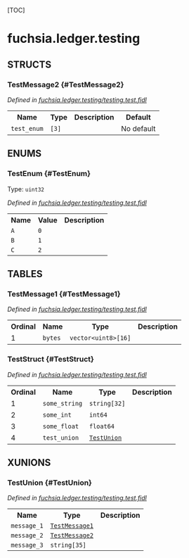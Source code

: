 [TOC]

# fuchsia.ledger.testing




## **STRUCTS**

### TestMessage2 {#TestMessage2}
*Defined in [fuchsia.ledger.testing/testing.test.fidl](https://fuchsia.googlesource.com/fuchsia/+/master/src/ledger/lib/encoding/testing.test.fidl#19)*





<table>
    <tr><th>Name</th><th>Type</th><th>Description</th><th>Default</th></tr><tr>
            <td><code>test_enum</code></td>
            <td>
                <code>[3]</code>
            </td>
            <td></td>
            <td>No default</td>
        </tr>
</table>



## **ENUMS**

### TestEnum {#TestEnum}
Type: <code>uint32</code>

*Defined in [fuchsia.ledger.testing/testing.test.fidl](https://fuchsia.googlesource.com/fuchsia/+/master/src/ledger/lib/encoding/testing.test.fidl#13)*



<table>
    <tr><th>Name</th><th>Value</th><th>Description</th></tr><tr>
            <td><code>A</code></td>
            <td><code>0</code></td>
            <td></td>
        </tr><tr>
            <td><code>B</code></td>
            <td><code>1</code></td>
            <td></td>
        </tr><tr>
            <td><code>C</code></td>
            <td><code>2</code></td>
            <td></td>
        </tr></table>



## **TABLES**

### TestMessage1 {#TestMessage1}


*Defined in [fuchsia.ledger.testing/testing.test.fidl](https://fuchsia.googlesource.com/fuchsia/+/master/src/ledger/lib/encoding/testing.test.fidl#9)*



<table>
    <tr><th>Ordinal</th><th>Name</th><th>Type</th><th>Description</th></tr>
    <tr>
            <td>1</td>
            <td><code>bytes</code></td>
            <td>
                <code>vector&lt;uint8&gt;[16]</code>
            </td>
            <td></td>
        </tr></table>

### TestStruct {#TestStruct}


*Defined in [fuchsia.ledger.testing/testing.test.fidl](https://fuchsia.googlesource.com/fuchsia/+/master/src/ledger/lib/encoding/testing.test.fidl#29)*



<table>
    <tr><th>Ordinal</th><th>Name</th><th>Type</th><th>Description</th></tr>
    <tr>
            <td>1</td>
            <td><code>some_string</code></td>
            <td>
                <code>string[32]</code>
            </td>
            <td></td>
        </tr><tr>
            <td>2</td>
            <td><code>some_int</code></td>
            <td>
                <code>int64</code>
            </td>
            <td></td>
        </tr><tr>
            <td>3</td>
            <td><code>some_float</code></td>
            <td>
                <code>float64</code>
            </td>
            <td></td>
        </tr><tr>
            <td>4</td>
            <td><code>test_union</code></td>
            <td>
                <code><a class='link' href='#TestUnion'>TestUnion</a></code>
            </td>
            <td></td>
        </tr></table>





## **XUNIONS**

### TestUnion {#TestUnion}
*Defined in [fuchsia.ledger.testing/testing.test.fidl](https://fuchsia.googlesource.com/fuchsia/+/master/src/ledger/lib/encoding/testing.test.fidl#23)*


<table>
    <tr><th>Name</th><th>Type</th><th>Description</th></tr><tr>
            <td><code>message_1</code></td>
            <td>
                <code><a class='link' href='#TestMessage1'>TestMessage1</a></code>
            </td>
            <td></td>
        </tr><tr>
            <td><code>message_2</code></td>
            <td>
                <code><a class='link' href='#TestMessage2'>TestMessage2</a></code>
            </td>
            <td></td>
        </tr><tr>
            <td><code>message_3</code></td>
            <td>
                <code>string[35]</code>
            </td>
            <td></td>
        </tr></table>





